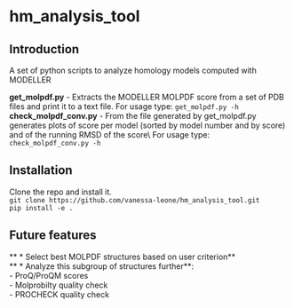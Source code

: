 # hm_analysis_tool #

## Introduction ##
A set of python scripts to analyze homology models computed with MODELLER

**get\_molpdf\.py** \- Extracts the MODELLER MOLPDF score from a set of PDB files and print it to a text file\. For usage type: `get_molpdf.py -h`\
**check\_molpdf\_conv\.py** \- From the file generated by get\_molpdf\.py generates plots of score per model (sorted by model number and by score) and of the running RMSD of the score\ For usage type: `check_molpdf_conv.py -h`

## Installation ##
Clone the repo and install it.\
`git clone https://github.com/vanessa-leone/hm_analysis_tool.git`\
`pip install -e .`

## Future features ##
** * Select best MOLPDF structures based on user criterion**\
** *  Analyze this subgroup of structures further**:\
	- ProQ/ProQM scores\
	- Molprobilty quality check\
	- PROCHECK quality check

